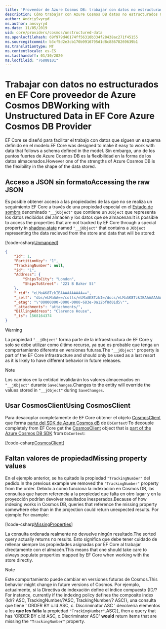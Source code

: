 ```yaml
---
title: 'Proveedor de Azure Cosmos DB: trabajar con datos no estructurados EF Core'
description: Cómo trabajar con Azure Cosmos DB datos no estructurados mediante Entity Framework Core
author: AndriySvyryd
ms.author: ansvyryd
ms.date: 11/05/2019
uid: core/providers/cosmos/unstructured-data
ms.openlocfilehash: 69f979d46174ff56310b334f28438ac271f45155
ms.sourcegitcommit: b3cf5d2e3cb170b9916795d1d8c88678269639b1
ms.translationtype: MT
ms.contentlocale: es-ES
ms.lasthandoff: 01/30/2020
ms.locfileid: "76888101"
---
```

# <a name="working-with-unstructured-data-in-ef-core-azure-cosmos-db-provider"></a><span data-ttu-id="ddbd7-103">Trabajar con datos no estructurados en EF Core proveedor de Azure Cosmos DB</span><span class="sxs-lookup"><span data-stu-id="ddbd7-103">Working with Unstructured Data in EF Core Azure Cosmos DB Provider</span></span>

<span data-ttu-id="ddbd7-104">EF Core se diseñó para facilitar el trabajo con datos que siguen un esquema definido en el modelo.</span><span class="sxs-lookup"><span data-stu-id="ddbd7-104">EF Core was designed to make it easy to work with data that follows a schema defined in the model.</span></span> <span data-ttu-id="ddbd7-105">Sin embargo, uno de los puntos fuertes de Azure Cosmos DB es la flexibilidad en la forma de los datos almacenados.</span><span class="sxs-lookup"><span data-stu-id="ddbd7-105">However one of the strengths of Azure Cosmos DB is the flexibility in the shape of the data stored.</span></span>

## <a name="accessing-the-raw-json"></a><span data-ttu-id="ddbd7-106">Acceso a JSON sin formato</span><span class="sxs-lookup"><span data-stu-id="ddbd7-106">Accessing the raw JSON</span></span>

<span data-ttu-id="ddbd7-107">Es posible obtener acceso a las propiedades de las que no se realiza un seguimiento EF Core a través de una propiedad especial en el [Estado de sombra](../../modeling/shadow-properties.md) denominado `"__jObject"` que contiene un `JObject` que representa los datos recibidos del almacén y los datos que se almacenan:</span><span class="sxs-lookup"><span data-stu-id="ddbd7-107">It is possible to access the properties that are not tracked by EF Core through a special property in [shadow-state](../../modeling/shadow-properties.md) named `"__jObject"` that contains a `JObject` representing the data recieved from the store and data that will be stored:</span></span>

[!code-csharp[Unmapped](../../../../samples/core/Cosmos/UnstructuredData/Sample.cs?highlight=23,24&name=Unmapped)]

``` json
{
    "Id": 1,
    "PartitionKey": "1",
    "TrackingNumber": null,
    "id": "1",
    "Address": {
        "ShipsToCity": "London",
        "ShipsToStreet": "221 B Baker St"
    },
    "_rid": "eLMaAK8TzkIBAAAAAAAAAA==",
    "_self": "dbs/eLMaAA==/colls/eLMaAK8TzkI=/docs/eLMaAK8TzkIBAAAAAAAAAA==/",
    "_etag": "\"00000000-0000-0000-683e-0a12bf8d01d5\"",
    "_attachments": "attachments/",
    "BillingAddress": "Clarence House",
    "_ts": 1568164374
}
```

> [!WARNING]
> <span data-ttu-id="ddbd7-108">La propiedad `"__jObject"` forma parte de la infraestructura de EF Core y solo se debe utilizar como último recurso, ya que es probable que tenga un comportamiento diferente en versiones futuras.</span><span class="sxs-lookup"><span data-stu-id="ddbd7-108">The `"__jObject"` property is part of the EF Core infrastructure and should only be used as a last resort as it is likely to have different behavior in future releases.</span></span>

> [!NOTE]
> <span data-ttu-id="ddbd7-109">Los cambios en la entidad invalidarán los valores almacenados en `"__jObject"` durante `SaveChanges`.</span><span class="sxs-lookup"><span data-stu-id="ddbd7-109">Changes to the entity will override the values stored in `"__jObject"` during `SaveChanges`.</span></span>

## <a name="using-cosmosclient"></a><span data-ttu-id="ddbd7-110">Usar CosmosClient</span><span class="sxs-lookup"><span data-stu-id="ddbd7-110">Using CosmosClient</span></span>

<span data-ttu-id="ddbd7-111">Para desacoplar completamente de EF Core obtener el objeto [CosmosClient](/dotnet/api/Microsoft.Azure.Cosmos.CosmosClient) que forma [parte del SDK de Azure Cosmos dB](/azure/cosmos-db/sql-api-get-started) de `DbContext`:</span><span class="sxs-lookup"><span data-stu-id="ddbd7-111">To decouple completely from EF Core get the [CosmosClient](/dotnet/api/Microsoft.Azure.Cosmos.CosmosClient) object that is [part of the Azure Cosmos DB SDK](/azure/cosmos-db/sql-api-get-started) from `DbContext`:</span></span>

[!code-csharp[CosmosClient](../../../../samples/core/Cosmos/UnstructuredData/Sample.cs?highlight=3&name=CosmosClient)]

## <a name="missing-property-values"></a><span data-ttu-id="ddbd7-112">Faltan valores de propiedad</span><span class="sxs-lookup"><span data-stu-id="ddbd7-112">Missing property values</span></span>

<span data-ttu-id="ddbd7-113">En el ejemplo anterior, se ha quitado la propiedad `"TrackingNumber"` del pedido.</span><span class="sxs-lookup"><span data-stu-id="ddbd7-113">In the previous example we removed the `"TrackingNumber"` property from the order.</span></span> <span data-ttu-id="ddbd7-114">Debido a cómo funciona la indexación en Cosmos DB, las consultas que hacen referencia a la propiedad que falta en otro lugar y en la proyección podrían devolver resultados inesperados.</span><span class="sxs-lookup"><span data-stu-id="ddbd7-114">Because of how indexing works in Cosmos DB, queries that reference the missing property somewhere else than in the projection could return unexpected results.</span></span> <span data-ttu-id="ddbd7-115">Por ejemplo:</span><span class="sxs-lookup"><span data-stu-id="ddbd7-115">For example:</span></span>

[!code-csharp[MissingProperties](../../../../samples/core/Cosmos/UnstructuredData/Sample.cs?name=MissingProperties)]

<span data-ttu-id="ddbd7-116">La consulta ordenada realmente no devuelve ningún resultado.</span><span class="sxs-lookup"><span data-stu-id="ddbd7-116">The sorted query actually returns no results.</span></span> <span data-ttu-id="ddbd7-117">Esto significa que debe tener cuidado de rellenar siempre las propiedades asignadas por EF Core al trabajar directamente con el almacén.</span><span class="sxs-lookup"><span data-stu-id="ddbd7-117">This means that one should take care to always populate properties mapped by EF Core when working with the store directly.</span></span>

> [!NOTE]
> <span data-ttu-id="ddbd7-118">Este comportamiento puede cambiar en versiones futuras de Cosmos.</span><span class="sxs-lookup"><span data-stu-id="ddbd7-118">This behavior might change in future versions of Cosmos.</span></span> <span data-ttu-id="ddbd7-119">Por ejemplo, actualmente, si la Directiva de indexación define el índice compuesto {ID/?</span><span class="sxs-lookup"><span data-stu-id="ddbd7-119">For instance, currently if the indexing policy defines the composite index {Id/?</span></span> <span data-ttu-id="ddbd7-120">ASC, TrackingNumber/?</span><span class="sxs-lookup"><span data-stu-id="ddbd7-120">ASC, TrackingNumber/?</span></span> <span data-ttu-id="ddbd7-121">ASC)}, una consulta que tiene ' ORDER BY c.Id ASC, c. Discriminator ASC ' devolvería elementos a los __que les falta__ la propiedad `"TrackingNumber"`.</span><span class="sxs-lookup"><span data-stu-id="ddbd7-121">ASC)}, then a query that has 'ORDER BY c.Id ASC, c.Discriminator ASC' __would__ return items that are missing the `"TrackingNumber"` property.</span></span>
